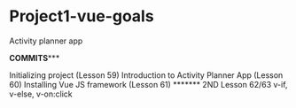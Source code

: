 # Project1-vue-goals
Activity planner app

****COMMITS*******

Initializing project (Lesson 59)
Introduction to Activity Planner App (Lesson 60)
Installing Vue JS framework (Lesson 61)
******* 2ND
Lesson 62/63 v-if, v-else, v-on:click

